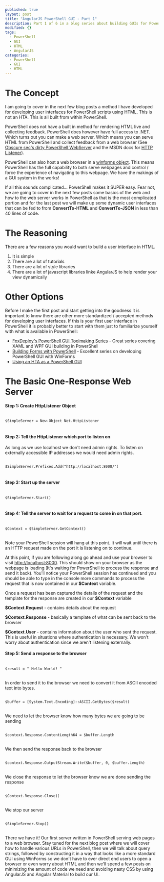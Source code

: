 ```yaml
---
published: true
layout: post
title: "AngularJS PowerShell GUI - Part 1"
description: Part 1 of 6 in a blog series about building GUIs for PowerShell using HTML and javascript.
modified: {}
tags: 
  - PowerShell
  - GUI
  - HTML
  - AngularJS
categories: 
  - PowerShell
  - GUI
  - HTML
---
```


# The Concept

I am going to cover in the next few blog posts a method I have developed for developing user interfaces for PowerShell scripts using HTML. This is not an HTA. This is all built from within PowerShell.

PowerShell does not have a built in method for rendering HTML live and collecting feedback. PowerShell does however have full access to .NET. Which turns out you can make a web server. Which means you can serve HTML from PowerShell and collect feedback from a web browser (See [Obscure sec's dirty PowerShell WebServer](http://obscuresecurity.blogspot.com/2014/05/dirty-powershell-webserver.html) and the MSDN docs for [HTTP Listener]("https://msdn.microsoft.com/en-us/library/system.net.httplistener(v=vs.110).aspx")).

PowerShell can also host a web browser in a [winforms object](https://adminscache.wordpress.com/2013/05/22/open-web-browser-in-powershell-gui/). This means PowerShell has the full capability to both serve webpages and control / force the experience of navigating to this webpage. We have the makings of a GUI system in the works!

If all this sounds complicated... PowerShell makes it SUPER easy. Fear not, we are going to cover in the next few posts some basics of the web and how to the web server works in PowerShell as that is the most complicated portion and for the last post we will make up some dynamic user interfaces that can be fed to from **ConvertTo-HTML** and **ConvertTo-JSON** in less than 40 lines of code. 

# The Reasoning

There are a few reasons you would want to build a user interface in HTML.

1. It is simple
2. There are a lot of tutorials
3. There are a lot of style libraries
4. There are a lot of javascript libraries linke AngularJS to help render your view dynamically

# Other Options

Before I make the first post and start getting into the goodness it is important to know there are other more standardized / accepted methods for developing user interfaces. If this is your first user interface in PowerShell it is probably better to start with them just to familiarize yourself with what is available in PowerShell:

* [FoxDeploy's PowerShell GUI Toolmaking Series](https://foxdeploy.com/2015/04/10/part-i-creating-powershell-guis-in-minutes-using-visual-studio-a-new-hope/) - Great series covering XAML and WPF GUI building in PowerShell
* [Building Forms with PowerShell](http://blogs.technet.com/b/stephap/archive/2012/04/23/building-forms-with-powershell-part-1-the-form.aspx) - Excellent series on developing PowerShell GUI with WinForms
* [Using an HTA as a PowerShell GUI](http://9to5it.com/using-html-applications-as-a-powershell-gui/)


# The Basic One-Response Web Server


#### Step 1: Create HttpListener Object
<pre> <code class="ps">
$SimpleServer = New-Object Net.HttpListener
</code> </pre> 

#### Step 2: Tell the HttpListener which port to listen on
As long as we use localhost we don't need admin rights. To listen on externally accessible IP addresses we would need admin rights.
<pre> <code class="ps">
$SimpleServer.Prefixes.Add("http://localhost:8000/")
</code> </pre> 

#### Step 3: Start up the server
<pre> <code class="ps">
$SimpleServer.Start()
</code> </pre> 

#### Step 4: Tell the server to wait for a request to come in on that port.
<pre> <code class="ps">
$Context = $SimpleServer.GetContext()
</code> </pre> 

Note your PowerShell session will hang at this point. It will wait until there is an HTTP request made on the port it is listening on to continue.

At this point, if you are following along go ahead and use your browser to visit [http://localhost:8000](http://localhost:8000). This should show on your browser as the webpage is loading (It's waiting for PowerShell to process the response and send it back). You'll notice your PowerShell session has continued and you should be able to type in the console more commands to process the request that is now contained in our **$Context** variable.

Once a request has been captured the details of the request and the template for the response are created in our **$Context** variable

**$Context.Request** - contains details about the request

**$Context.Response** -  basically a template of what can be sent back to the browser

**$Context.User** - contains information about the user who sent the request. This is useful in situations where authentication is necessary. We won't worry about authentication since we aren't listening externally.

#### Step 5: Send a response to the browser
<pre> <code class="ps">
$result = "<html><body> Hello World! </body></html>"
</code> </pre> 

In order to send it to the browser we need to convert it from ASCII encoded text into bytes.

<pre> <code class="ps">
$buffer = [System.Text.Encoding]::ASCII.GetBytes($result)
</code> </pre> 

We need to let the browser know how many bytes we are going to be sending
<pre> <code class="ps">
$context.Response.ContentLength64 = $buffer.Length
</code> </pre> 

We then send the response back to the browser
<pre> <code class="ps">
$context.Response.OutputStream.Write($buffer, 0, $buffer.Length)
</code> </pre> 

We close the response to let the browser know we are done sending the response
<pre> <code class="ps">
$Context.Response.Close()
</code> </pre> 

We stop our server
<pre> <code class="ps">
$SimpleServer.Stop()
</code> </pre>

There we have it! Our first server written in PowerShell serving web pages to a web browser. Stay tuned for the next blog post where we will cover how to handle various URLs in PowerShell, then we will talk about query strings, followed by constructing it in a way that looks like a more standard GUI using WinForms so we don't have to ever direct end users to open a browser or even worry about HTML and then we'll spend a few posts on minimizing the amount of code we need and avoiding nasty CSS by using AngularJS and Angular Material to build our UI.